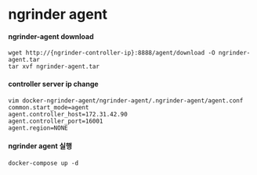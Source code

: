 # ngrinder agent

#### ngrinder-agent download
```
wget http://{ngrinder-controller-ip}:8888/agent/download -O ngrinder-agent.tar
tar xvf ngrinder-agent.tar
```

#### controller server ip change
```
vim docker-ngrinder-agent/ngrinder-agent/.ngrinder-agent/agent.conf
common.start_mode=agent
agent.controller_host=172.31.42.90
agent.controller_port=16001
agent.region=NONE
```

#### ngrinder agent 실행
```
docker-compose up -d
```
